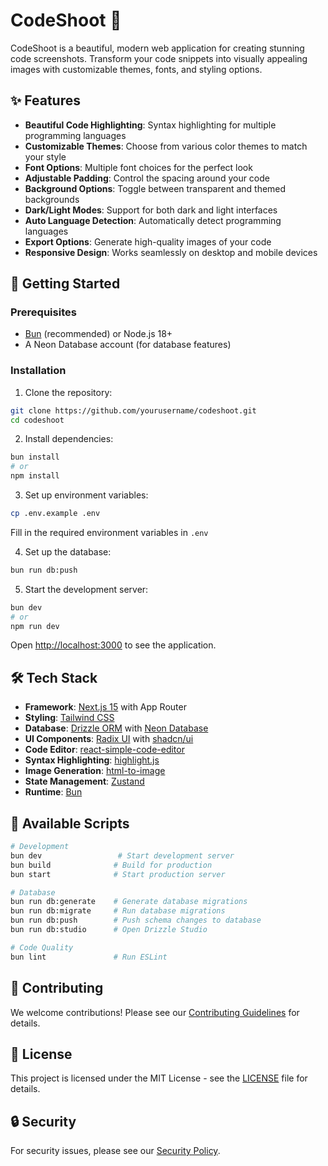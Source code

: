# CodeShoot 📸

CodeShoot is a beautiful, modern web application for creating stunning code screenshots. Transform your code snippets into visually appealing images with customizable themes, fonts, and styling options.

## ✨ Features

-   **Beautiful Code Highlighting**: Syntax highlighting for multiple programming languages
-   **Customizable Themes**: Choose from various color themes to match your style
-   **Font Options**: Multiple font choices for the perfect look
-   **Adjustable Padding**: Control the spacing around your code
-   **Background Options**: Toggle between transparent and themed backgrounds
-   **Dark/Light Modes**: Support for both dark and light interfaces
-   **Auto Language Detection**: Automatically detect programming languages
-   **Export Options**: Generate high-quality images of your code
-   **Responsive Design**: Works seamlessly on desktop and mobile devices

## 🚀 Getting Started

### Prerequisites

-   [Bun](https://bun.sh/) (recommended) or Node.js 18+
-   A Neon Database account (for database features)

### Installation

1. Clone the repository:

```bash
git clone https://github.com/yourusername/codeshoot.git
cd codeshoot
```

2. Install dependencies:

```bash
bun install
# or
npm install
```

3. Set up environment variables:

```bash
cp .env.example .env
```

Fill in the required environment variables in `.env`

4. Set up the database:

```bash
bun run db:push
```

5. Start the development server:

```bash
bun dev
# or
npm run dev
```

Open [http://localhost:3000](http://localhost:3000) to see the application.

## 🛠️ Tech Stack

-   **Framework**: [Next.js 15](https://nextjs.org/) with App Router
-   **Styling**: [Tailwind CSS](https://tailwindcss.com/)
-   **Database**: [Drizzle ORM](https://orm.drizzle.team/) with [Neon Database](https://neon.tech/)
-   **UI Components**: [Radix UI](https://www.radix-ui.com/) with [shadcn/ui](https://ui.shadcn.com/)
-   **Code Editor**: [react-simple-code-editor](https://github.com/react-simple-code-editor/react-simple-code-editor)
-   **Syntax Highlighting**: [highlight.js](https://highlightjs.org/)
-   **Image Generation**: [html-to-image](https://github.com/bubkoo/html-to-image)
-   **State Management**: [Zustand](https://zustand-demo.pmnd.rs/)
-   **Runtime**: [Bun](https://bun.sh/)

## 📝 Available Scripts

```bash
# Development
bun dev                 # Start development server
bun build              # Build for production
bun start              # Start production server

# Database
bun run db:generate    # Generate database migrations
bun run db:migrate     # Run database migrations
bun run db:push        # Push schema changes to database
bun run db:studio      # Open Drizzle Studio

# Code Quality
bun lint               # Run ESLint
```

## 🤝 Contributing

We welcome contributions! Please see our [Contributing Guidelines](CONTRIBUTING.md) for details.

## 📄 License

This project is licensed under the MIT License - see the [LICENSE](LICENSE) file for details.

## 🔒 Security

For security issues, please see our [Security Policy](SECURITY.md).
